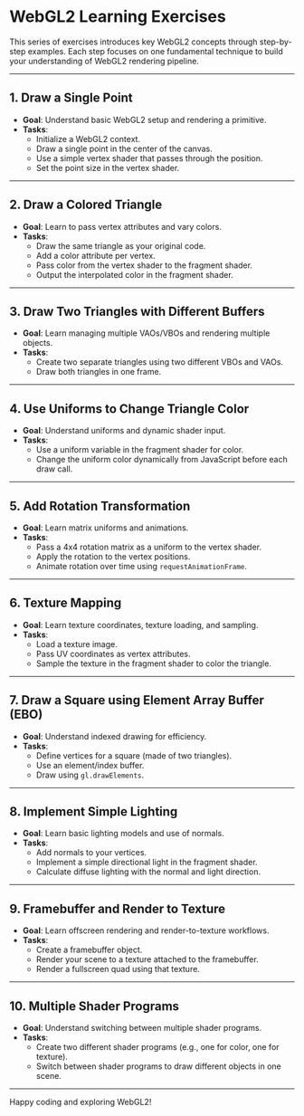 # WebGL2 Learning Exercises

This series of exercises introduces key WebGL2 concepts through step-by-step examples. Each step focuses on one fundamental technique to build your understanding of WebGL2 rendering pipeline.

---

## 1. Draw a Single Point

- **Goal**: Understand basic WebGL2 setup and rendering a primitive.
- **Tasks**:
  - Initialize a WebGL2 context.
  - Draw a single point in the center of the canvas.
  - Use a simple vertex shader that passes through the position.
  - Set the point size in the vertex shader.

---

## 2. Draw a Colored Triangle

- **Goal**: Learn to pass vertex attributes and vary colors.
- **Tasks**:
  - Draw the same triangle as your original code.
  - Add a color attribute per vertex.
  - Pass color from the vertex shader to the fragment shader.
  - Output the interpolated color in the fragment shader.

---

## 3. Draw Two Triangles with Different Buffers

- **Goal**: Learn managing multiple VAOs/VBOs and rendering multiple objects.
- **Tasks**:
  - Create two separate triangles using two different VBOs and VAOs.
  - Draw both triangles in one frame.

---

## 4. Use Uniforms to Change Triangle Color

- **Goal**: Understand uniforms and dynamic shader input.
- **Tasks**:
  - Use a uniform variable in the fragment shader for color.
  - Change the uniform color dynamically from JavaScript before each draw call.

---

## 5. Add Rotation Transformation

- **Goal**: Learn matrix uniforms and animations.
- **Tasks**:
  - Pass a 4x4 rotation matrix as a uniform to the vertex shader.
  - Apply the rotation to the vertex positions.
  - Animate rotation over time using `requestAnimationFrame`.

---

## 6. Texture Mapping

- **Goal**: Learn texture coordinates, texture loading, and sampling.
- **Tasks**:
  - Load a texture image.
  - Pass UV coordinates as vertex attributes.
  - Sample the texture in the fragment shader to color the triangle.

---

## 7. Draw a Square using Element Array Buffer (EBO)

- **Goal**: Understand indexed drawing for efficiency.
- **Tasks**:
  - Define vertices for a square (made of two triangles).
  - Use an element/index buffer.
  - Draw using `gl.drawElements`.

---

## 8. Implement Simple Lighting

- **Goal**: Learn basic lighting models and use of normals.
- **Tasks**:
  - Add normals to your vertices.
  - Implement a simple directional light in the fragment shader.
  - Calculate diffuse lighting with the normal and light direction.

---

## 9. Framebuffer and Render to Texture

- **Goal**: Learn offscreen rendering and render-to-texture workflows.
- **Tasks**:
  - Create a framebuffer object.
  - Render your scene to a texture attached to the framebuffer.
  - Render a fullscreen quad using that texture.

---

## 10. Multiple Shader Programs

- **Goal**: Understand switching between multiple shader programs.
- **Tasks**:
  - Create two different shader programs (e.g., one for color, one for texture).
  - Switch between shader programs to draw different objects in one scene.

---

Happy coding and exploring WebGL2!
